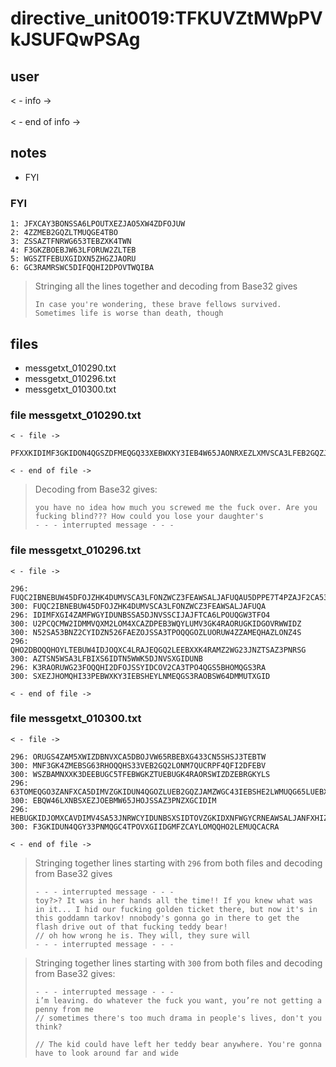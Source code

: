 # directive_unit0019:TFKUVZtMWpPVkJSUFQwPSAg
## user
< - info -><br>
 <br>
< - end of info -><br>

## notes
- FYI


### FYI
```
1: JFXCAY3BONSSA6LPOUTXEZJAO5XW4ZDFOJUW
2: 4ZZMEB2GQZLTMUQGE4TBO
3: ZSSAZTFNRWG653TEBZXK4TWN
4: F3GKZBOEBJW63LFORUW2ZLTEB
5: WGSZTFEBUXGIDXN5ZHGZJAORU
6: GC3RAMRSWC5DIFQQHI2DPOVTWQIBA
```
> Stringing all the lines together and decoding from Base32 gives
> ```
> In case you're wondering, these brave fellows survived. Sometimes life is worse than death, though
> ```

## files
- messgetxt_010290.txt
- messgetxt_010296.txt
- messgetxt_010300.txt


### file messgetxt_010290.txt
```
< - file ->

PFXXKIDIMF3GKIDON4QGSZDFMEQGQ33XEBWXKY3IEB4W65JAONRXEZLXMVSCA3LFEB2GQZJAMZ2WG2ZAN53GK4ROEBAXEZJAPFXXKIDGOVRWW2LOM4QGE3DJNZSD6PZ7EBEG65ZAMNXXK3DEEB4W65JANRXXGZJAPFXXK4RAMRQXKZ3IORSXEJ3TEAFC2IBNEAWSA2LOORSXE4TVOB2GKZBANVSXG43BM5SSALJAFUQC2IAK

< - end of file ->
```
> Decoding from Base32 gives:
> ```
> you have no idea how much you screwed me the fuck over. Are you fucking blind??? How could you lose your daughter's 
> - - - interrupted message - - - 
> ```

### file messgetxt_010296.txt
```
< - file ->

296: FUQC2IBNEBUW45DFOJZHK4DUMVSCA3LFONZWCZ3FEAWSALJAFUQAU5DPPE7T4PZAJF2CA53BOMQGS3RANBSXE
300: FUQC2IBNEBUW45DFOJZHK4DUMVSCA3LFONZWCZ3FEAWSALJAFUQA
296: IDIMFXGI4ZAMFWGYIDUNBSSA5DJNVSSCIJAJFTCA6LPOUQGW3TFO4
300: U2PCQCMW2IDMMVQXM2LOM4XCAZDPEB3WQYLUMV3GK4RAORUGKIDGOVRWWIDZ
300: N52SA53BNZ2CYIDZN526FAEZOJSSA3TPOQQGOZLUORUW4ZZAMEQHAZLONZ4S
296: QHO2DBOQQHOYLTEBUW4IDJOQXC4LRAJEQGQ2LEEBXXK4RAMZ2WG23JNZTSAZ3PNRSG
300: AZTSN5WSA3LFBIXS6IDTN5WWK5DJNVSXGIDUNB
296: K3RAORUWG23FOQQHI2DFOJSSYIDCOV2CA3TPO4QGS5BHOMQGS3RA
300: SXEZJHOMQHI33PEBWXKY3IEBSHEYLNMEQGS3RAOBSW64DMMUTXGID

< - end of file ->
```


### file messgetxt_010300.txt
```
< - file ->

296: ORUGS4ZAM5XWIZDBNVXCA5DBOJVW65RBEBXG433CN5SHSJ3TEBTW
300: MNF3GK4ZMEBSG63RHOQQHS33VEB2GQ2LONM7QUCRPF4QFI2DFEBV
300: WSZBAMNXXK3DEEBUGC5TFEBWGKZTUEBUGK4RAORSWIZDZEBRGKYLS
296: 63TOMEQGO3ZANFXCA5DIMVZGKIDUN4QGOZLUEB2GQZJAMZWGC43IEBSHE2LWMUQG65LUEBXWMIDUNBQXIIDGOVRWW2LOM4QHIZLEMR4SAYTFMFZCCIAKF4XSA33IEBUG65ZAO5ZG63T
300: EBQW46LXNBSXEZJOEBMW65JHOJSSAZ3PNZXGCIDIM
296: HEBUGKIDJOMXCAVDIMV4SA53JNRWCYIDUNBSXSIDTOVZGKIDXNFWGYCRNEAWSALJANFXHIZLSOJ2XA5DFMQQG2ZLTONQWOZJAFUQC2IBNEAFCAIBA
300: F3GKIDUN4QGY33PNMQGC4TPOVXGIIDGMFZCAYLOMQQHO2LEMUQCACRA

< - end of file ->
```


> Stringing together lines starting with `296` from both files and decoding from Base32 gives
> ```
> - - - interrupted message - - - 
> toy?>? It was in her hands all the time!! If you knew what was in it... I hid our fucking golden ticket there, but now it's in this goddamn tarkov! nnobody's gonna go in there to get the flash drive out of that fucking teddy bear! 
> // oh how wrong he is. They will, they sure will
> - - - interrupted message - - - 
> ```


> Stringing together lines starting with `300` from both files and decoding from Base32 gives:
> ```
> - - - interrupted message - - - 
> i’m leaving. do whatever the fuck you want, you’re not getting a penny from me
> // sometimes there's too much drama in people's lives, don't you think?
> 
> // The kid could have left her teddy bear anywhere. You're gonna have to look around far and wide  
> ```
